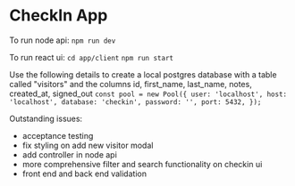 # CheckIn App

To run node api:
`npm run dev`

To run react ui:
`cd app/client`
`npm run start `

Use the following details to create a local postgres database with a table called "visitors" and the columns id, first_name, last_name, notes, created_at, signed_out
`const pool = new Pool({
  user: 'localhost',
  host: 'localhost',
  database: 'checkin',
  password: '',
  port: 5432,
});`



Outstanding issues:

- acceptance testing
- fix styling on add new visitor modal
- add controller in node api
- more comprehensive filter and search functionality on checkin ui 
- front end and back end validation

